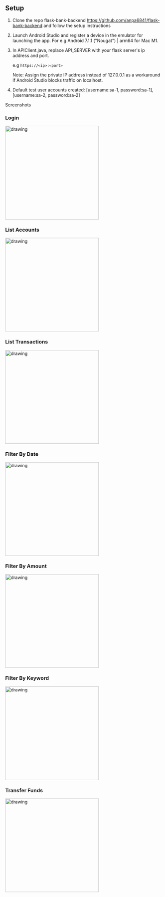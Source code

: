 ## Setup

1. Clone the repo flask-bank-backend https://github.com/anpa6841/flask-bank-backend and follow the  setup instructions

2. Launch Android Studio and register a device in the emulator for launching the app. 
   For e.g Android 7.1.1 ("Nougat") | arm64 for Mac M1.

3. In APIClient.java, replace API_SERVER with your flask server's ip address and port.
   
   e.g `https://<ip>:<port>`

   Note: Assign the private IP address instead of 127.0.0.1 as a workaround if Android Studio blocks
         traffic on localhost.

4.  Default test user accounts created: [username:sa-1, password:sa-1], [username:sa-2, password:sa-2]

Screenshots

### Login

<img src="./screenshots/login.png" alt="drawing" width="300"/>

### List Accounts

<img src="./screenshots/accounts.png" alt="drawing" width="300"/>


### List Transactions

<img src="./screenshots/transactions.png" alt="drawing" width="300"/>

### Filter By Date

<img src="./screenshots/filter_by_date.png" alt="drawing" width="300"/>

### Filter By Amount

<img src="./screenshots/filter_by_amount.png" alt="drawing" width="300"/>

### Filter By Keyword

<img src="./screenshots/filter_by_keyword.png" alt="drawing" width="300"/>

### Transfer Funds

<img src="./screenshots/transfer.png" alt="drawing" width="300"/>
